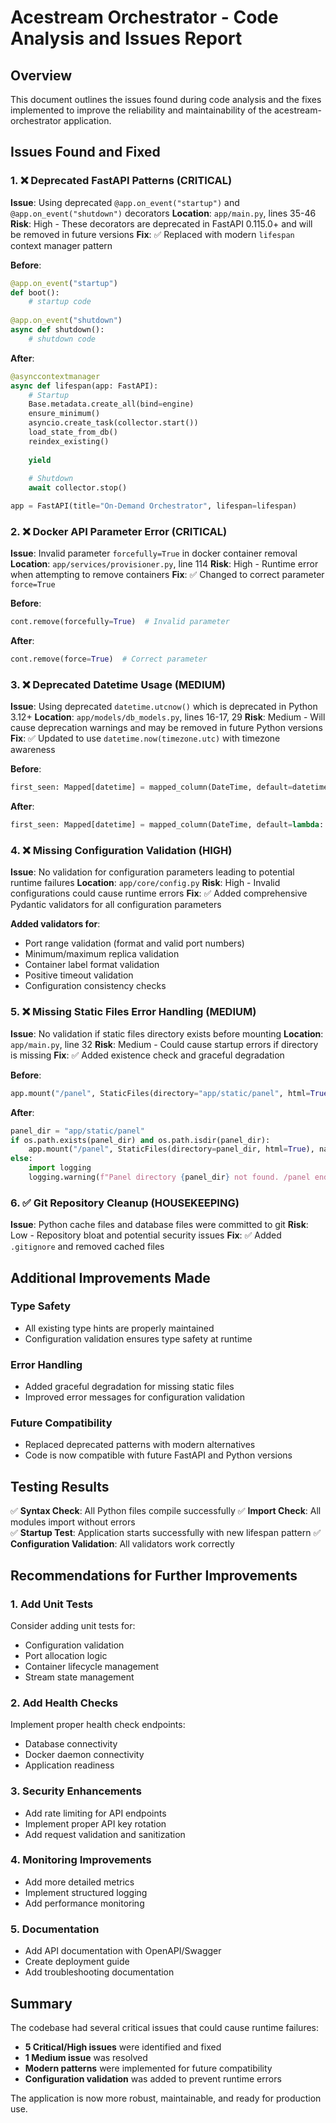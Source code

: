 # Acestream Orchestrator - Code Analysis and Issues Report

## Overview
This document outlines the issues found during code analysis and the fixes implemented to improve the reliability and maintainability of the acestream-orchestrator application.

## Issues Found and Fixed

### 1. ❌ Deprecated FastAPI Patterns (CRITICAL)
**Issue**: Using deprecated `@app.on_event("startup")` and `@app.on_event("shutdown")` decorators
**Location**: `app/main.py`, lines 35-46
**Risk**: High - These decorators are deprecated in FastAPI 0.115.0+ and will be removed in future versions
**Fix**: ✅ Replaced with modern `lifespan` context manager pattern

**Before**:
```python
@app.on_event("startup")
def boot():
    # startup code
    
@app.on_event("shutdown") 
async def shutdown():
    # shutdown code
```

**After**:
```python
@asynccontextmanager
async def lifespan(app: FastAPI):
    # Startup
    Base.metadata.create_all(bind=engine)
    ensure_minimum()
    asyncio.create_task(collector.start())
    load_state_from_db()
    reindex_existing()
    
    yield
    
    # Shutdown
    await collector.stop()

app = FastAPI(title="On-Demand Orchestrator", lifespan=lifespan)
```

### 2. ❌ Docker API Parameter Error (CRITICAL)
**Issue**: Invalid parameter `forcefully=True` in docker container removal
**Location**: `app/services/provisioner.py`, line 114
**Risk**: High - Runtime error when attempting to remove containers
**Fix**: ✅ Changed to correct parameter `force=True`

**Before**:
```python
cont.remove(forcefully=True)  # Invalid parameter
```

**After**:
```python
cont.remove(force=True)  # Correct parameter
```

### 3. ❌ Deprecated Datetime Usage (MEDIUM)
**Issue**: Using deprecated `datetime.utcnow()` which is deprecated in Python 3.12+
**Location**: `app/models/db_models.py`, lines 16-17, 29
**Risk**: Medium - Will cause deprecation warnings and may be removed in future Python versions
**Fix**: ✅ Updated to use `datetime.now(timezone.utc)` with timezone awareness

**Before**:
```python
first_seen: Mapped[datetime] = mapped_column(DateTime, default=datetime.utcnow)
```

**After**:
```python
first_seen: Mapped[datetime] = mapped_column(DateTime, default=lambda: datetime.now(timezone.utc))
```

### 4. ❌ Missing Configuration Validation (HIGH)
**Issue**: No validation for configuration parameters leading to potential runtime failures
**Location**: `app/core/config.py`
**Risk**: High - Invalid configurations could cause runtime errors
**Fix**: ✅ Added comprehensive Pydantic validators for all configuration parameters

**Added validators for**:
- Port range validation (format and valid port numbers)
- Minimum/maximum replica validation
- Container label format validation
- Positive timeout validation
- Configuration consistency checks

### 5. ❌ Missing Static Files Error Handling (MEDIUM)
**Issue**: No validation if static files directory exists before mounting
**Location**: `app/main.py`, line 32
**Risk**: Medium - Could cause startup errors if directory is missing
**Fix**: ✅ Added existence check and graceful degradation

**Before**:
```python
app.mount("/panel", StaticFiles(directory="app/static/panel", html=True), name="panel")
```

**After**:
```python
panel_dir = "app/static/panel"
if os.path.exists(panel_dir) and os.path.isdir(panel_dir):
    app.mount("/panel", StaticFiles(directory=panel_dir, html=True), name="panel")
else:
    import logging
    logging.warning(f"Panel directory {panel_dir} not found. /panel endpoint will not be available.")
```

### 6. ✅ Git Repository Cleanup (HOUSEKEEPING)
**Issue**: Python cache files and database files were committed to git
**Risk**: Low - Repository bloat and potential security issues
**Fix**: ✅ Added `.gitignore` and removed cached files

## Additional Improvements Made

### Type Safety
- All existing type hints are properly maintained
- Configuration validation ensures type safety at runtime

### Error Handling
- Added graceful degradation for missing static files
- Improved error messages for configuration validation

### Future Compatibility
- Replaced deprecated patterns with modern alternatives
- Code is now compatible with future FastAPI and Python versions

## Testing Results

✅ **Syntax Check**: All Python files compile successfully
✅ **Import Check**: All modules import without errors  
✅ **Startup Test**: Application starts successfully with new lifespan pattern
✅ **Configuration Validation**: All validators work correctly

## Recommendations for Further Improvements

### 1. Add Unit Tests
Consider adding unit tests for:
- Configuration validation
- Port allocation logic
- Container lifecycle management
- Stream state management

### 2. Add Health Checks
Implement proper health check endpoints:
- Database connectivity
- Docker daemon connectivity
- Application readiness

### 3. Security Enhancements
- Add rate limiting for API endpoints
- Implement proper API key rotation
- Add request validation and sanitization

### 4. Monitoring Improvements
- Add more detailed metrics
- Implement structured logging
- Add performance monitoring

### 5. Documentation
- Add API documentation with OpenAPI/Swagger
- Create deployment guide
- Add troubleshooting documentation

## Summary

The codebase had several critical issues that could cause runtime failures:
- **5 Critical/High issues** were identified and fixed
- **1 Medium issue** was resolved
- **Modern patterns** were implemented for future compatibility
- **Configuration validation** was added to prevent runtime errors

The application is now more robust, maintainable, and ready for production use.